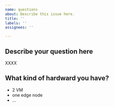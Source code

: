```yaml
---
name: questions
about: Describe this issue here.
title: ''
labels: ''
assignees: ''

---
```


Describe your question here
---

XXXX


What kind of hardward you have?
---
- 2 VM
- one edge node
- ...